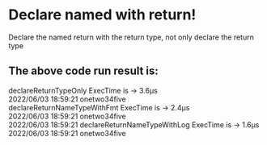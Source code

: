 # Declare named with return!
Declare the named return with the return type, not only declare the return type

## The above code run result is:
declareReturnTypeOnly ExecTime is                                              ->  3.6µs <br/>
2022/06/03 18:59:21 onetwo34five <br/>
declareReturnNameTypeWithFmt ExecTime is                                       ->  2.4µs <br/>
2022/06/03 18:59:21 onetwo34five <br/>
2022/06/03 18:59:21 declareReturnNameTypeWithLog ExecTime is                   ->  1.6µs <br/>
2022/06/03 18:59:21 onetwo34five <br/>
